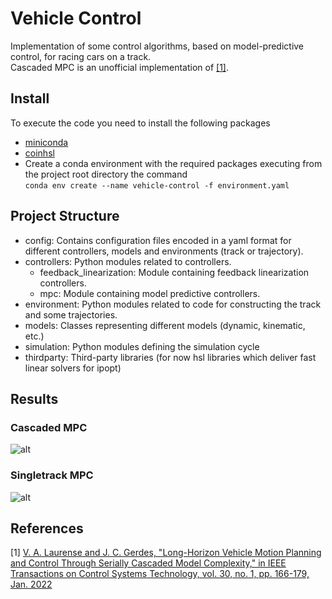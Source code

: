 # Vehicle Control

Implementation of some control algorithms, based on model-predictive control, for racing cars on a track.  
Cascaded MPC is an unofficial implementation of [[1]](#1).

## Install

To execute the code you need to install the following packages
- [miniconda](https://docs.anaconda.com/free/miniconda/index.html#quick-command-line-install)
- [coinhsl](https://github.com/neverorfrog/vehicle-control/tree/main/thirdparty/coinhsl#thirdparty-hsl)
- Create a conda environment with the required packages executing from the project root directory the command  
```conda env create --name vehicle-control -f environment.yaml``` 

## Project Structure

- config: Contains configuration files encoded in a yaml format for different controllers, models and environments (track or trajectory). 
- controllers: Python modules related to controllers.
  - feedback_linearization: Module containing feedback linearization controllers.
  - mpc: Module containing model predictive controllers.
- environment: Python modules related to code for constructing the track and some trajectories.
- models: Classes representing different models (dynamic, kinematic, etc.)
- simulation: Python modules defining the simulation cycle 
- thirdparty: Third-party libraries (for now hsl libraries which deliver fast linear solvers for ipopt)

## Results

### Cascaded MPC
![alt](simulation/videos/cascaded_ippodromo.gif)

### Singletrack MPC
![alt](simulation/videos/singletrack_ippodromo.gif)

## References

<a id="1">[1]</a> 
[V. A. Laurense and J. C. Gerdes, "Long-Horizon Vehicle Motion Planning and Control Through Serially Cascaded Model Complexity," in IEEE Transactions on Control Systems Technology, vol. 30, no. 1, pp. 166-179, Jan. 2022](https://ieeexplore.ieee.org/stamp/stamp.jsp?arnumber=9366415)
